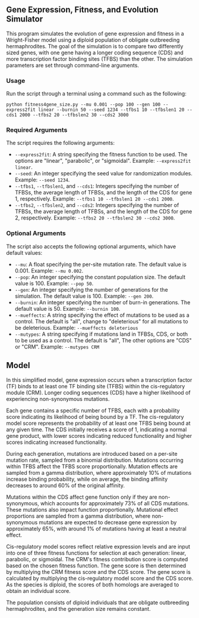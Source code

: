 ## Gene Expression, Fitness, and Evolution Simulator

This program simulates the evolution of gene expression and fitness in a Wright-Fisher model using a diploid population of obligate outbreeding hermaphrodites. The goal of the simulation is to compare two differently sized genes, with one gene having a longer coding sequence (CDS) and more transcription factor binding sites (TFBS) than the other. The simulation parameters are set through command-line arguments.

### Usage

Run the script through a terminal using a command such as the following:

```
python fitness4gene_size.py --mu 0.001 --pop 100 --gen 100 --express2fit linear --burnin 50 --seed 1234 --tfbs1 10 --tfbslen1 20 --cds1 2000 --tfbs2 20 --tfbslen2 30 --cds2 3000
```

### Required Arguments

The script requires the following arguments:

- `--express2fit`: A string specifying the fitness function to be used. The options are "linear", "parabolic", or "sigmoidal". Example: `--express2fit linear`.
- `--seed`: An integer specifying the seed value for randomization modules. Example: `--seed 1234`.
- `--tfbs1`, `--tfbslen1`, and `--cds1`: Integers specifying the number of TFBSs, the average length of TFBSs, and the length of the CDS for gene 1, respectively. Example: `--tfbs1 10 --tfbslen1 20 --cds1 2000`.
- `--tfbs2`, `--tfbslen2`, and `--cds2`: Integers specifying the number of TFBSs, the average length of TFBSs, and the length of the CDS for gene 2, respectively. Example: `--tfbs2 20 --tfbslen2 30 --cds2 3000`.

### Optional Arguments

The script also accepts the following optional arguments, which have default values:

- `--mu`: A float specifying the per-site mutation rate. The default value is 0.001. Example: `--mu 0.002`.
- `--pop`: An integer specifying the constant population size. The default value is 100. Example: `--pop 50`.
- `--gen`: An integer specifying the number of generations for the simulation. The default value is 100. Example: `--gen 200`.
- `--burnin`: An integer specifying the number of burn-in generations. The default value is 50. Example: `--burnin 100`.
- `--mueffects`: A string specifying the effect of mutations to be used as a control. The default is "all", change to "deleterious" for all mutations to be deleterious. Example: `--mueffects deleterious`
- `--mutypes`: A string specifying if mutations land in TFBSs, CDS, or both to be used as a control. The default is "all", The other options are "CDS" or "CRM". Example: `--mutypes CRM`



## Model

In this simplified model, gene expression occurs when a transcription factor (TF) binds to at least one TF binding site (TFBS) within the cis-regulatory module (CRM). Longer coding sequences (CDS) have a higher likelihood of experiencing non-synonymous mutations.

Each gene contains a specific number of TFBS, each with a probability score indicating its likelihood of being bound by a TF. The cis-regulatory model score represents the probability of at least one TFBS being bound at any given time. The CDS initially receives a score of 1, indicating a normal gene product, with lower scores indicating reduced functionality and higher scores indicating increased functionality.

During each generation, mutations are introduced based on a per-site mutation rate, sampled from a binomial distribution. Mutations occurring within TFBS affect the TFBS score proportionally. Mutation effects are sampled from a gamma distribution, where approximately 10% of mutations increase binding probability, while on average, the binding affinity decreases to around 60% of the original affinity.

Mutations within the CDS affect gene function only if they are non-synonymous, which accounts for approximately 73% of all CDS mutations. These mutations also impact function proportionally. Mutational effect proportions are sampled from a gamma distribution, where non-synonymous mutations are expected to decrease gene expression by approximately 65%, with around 1% of mutations having at least a neutral effect.

Cis-regulatory model scores reflect relative expression levels and are input into one of three fitness functions for selection at each generation: linear, parabolic, or sigmoidal. The CRM's fitness contribution score is computed based on the chosen fitness function. The gene score is then determined by multiplying the CRM fitness score and the CDS score. The gene score is calculated by multiplying the cis-regulatory model score and the CDS score. As the species is diploid, the scores of both homologs are averaged to obtain an individual score.

The population consists of diploid individuals that are obligate outbreeding hermaphrodites, and the generation size remains constant.